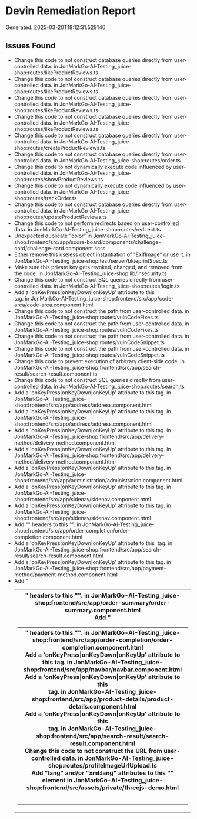 # Devin Remediation Report

Generated: 2025-03-20T18:12:31.529140

## Issues Found

- Change this code to not construct database queries directly from user-controlled data. in JonMarkGo-AI-Testing_juice-shop:routes/likeProductReviews.ts
- Change this code to not construct database queries directly from user-controlled data. in JonMarkGo-AI-Testing_juice-shop:routes/likeProductReviews.ts
- Change this code to not construct database queries directly from user-controlled data. in JonMarkGo-AI-Testing_juice-shop:routes/likeProductReviews.ts
- Change this code to not construct database queries directly from user-controlled data. in JonMarkGo-AI-Testing_juice-shop:routes/likeProductReviews.ts
- Change this code to not construct database queries directly from user-controlled data. in JonMarkGo-AI-Testing_juice-shop:routes/createProductReviews.ts
- Change this code to not construct database queries directly from user-controlled data. in JonMarkGo-AI-Testing_juice-shop:routes/order.ts
- Change this code to not dynamically execute code influenced by user-controlled data. in JonMarkGo-AI-Testing_juice-shop:routes/showProductReviews.ts
- Change this code to not dynamically execute code influenced by user-controlled data. in JonMarkGo-AI-Testing_juice-shop:routes/trackOrder.ts
- Change this code to not construct database queries directly from user-controlled data. in JonMarkGo-AI-Testing_juice-shop:routes/updateProductReviews.ts
- Change this code to not perform redirects based on user-controlled data. in JonMarkGo-AI-Testing_juice-shop:routes/redirect.ts
- Unexpected duplicate "color" in JonMarkGo-AI-Testing_juice-shop:frontend/src/app/score-board/components/challenge-card/challenge-card.component.scss
- Either remove this useless object instantiation of "ExifImage" or use it. in JonMarkGo-AI-Testing_juice-shop:test/server/blueprintSpec.ts
- Make sure this private key gets revoked, changed, and removed from the code. in JonMarkGo-AI-Testing_juice-shop:lib/insecurity.ts
- Change this code to not construct SQL queries directly from user-controlled data. in JonMarkGo-AI-Testing_juice-shop:routes/login.ts
- Add a 'onKeyPress|onKeyDown|onKeyUp' attribute to this <div> tag. in JonMarkGo-AI-Testing_juice-shop:frontend/src/app/code-area/code-area.component.html
- Change this code to not construct the path from user-controlled data. in JonMarkGo-AI-Testing_juice-shop:routes/vulnCodeFixes.ts
- Change this code to not construct the path from user-controlled data. in JonMarkGo-AI-Testing_juice-shop:routes/vulnCodeFixes.ts
- Change this code to not construct the path from user-controlled data. in JonMarkGo-AI-Testing_juice-shop:routes/vulnCodeSnippet.ts
- Change this code to not construct the path from user-controlled data. in JonMarkGo-AI-Testing_juice-shop:routes/vulnCodeSnippet.ts
- Change this code to prevent execution of arbitrary client-side code. in JonMarkGo-AI-Testing_juice-shop:frontend/src/app/search-result/search-result.component.ts
- Change this code to not construct SQL queries directly from user-controlled data. in JonMarkGo-AI-Testing_juice-shop:routes/search.ts
- Add a 'onKeyPress|onKeyDown|onKeyUp' attribute to this <mat-radio-button> tag. in JonMarkGo-AI-Testing_juice-shop:frontend/src/app/address/address.component.html
- Add a 'onKeyPress|onKeyDown|onKeyUp' attribute to this <mat-row> tag. in JonMarkGo-AI-Testing_juice-shop:frontend/src/app/address/address.component.html
- Add a 'onKeyPress|onKeyDown|onKeyUp' attribute to this <mat-radio-button> tag. in JonMarkGo-AI-Testing_juice-shop:frontend/src/app/delivery-method/delivery-method.component.html
- Add a 'onKeyPress|onKeyDown|onKeyUp' attribute to this <mat-row> tag. in JonMarkGo-AI-Testing_juice-shop:frontend/src/app/delivery-method/delivery-method.component.html
- Add a 'onKeyPress|onKeyDown|onKeyUp' attribute to this <mat-cell> tag. in JonMarkGo-AI-Testing_juice-shop:frontend/src/app/administration/administration.component.html
- Add a 'onKeyPress|onKeyDown|onKeyUp' attribute to this <mat-list-item> tag. in JonMarkGo-AI-Testing_juice-shop:frontend/src/app/sidenav/sidenav.component.html
- Add a 'onKeyPress|onKeyDown|onKeyUp' attribute to this <mat-list-item> tag. in JonMarkGo-AI-Testing_juice-shop:frontend/src/app/sidenav/sidenav.component.html
- Add "<th>" headers to this "<table>". in JonMarkGo-AI-Testing_juice-shop:frontend/src/app/order-completion/order-completion.component.html
- Add a 'onKeyPress|onKeyDown|onKeyUp' attribute to this <img> tag. in JonMarkGo-AI-Testing_juice-shop:frontend/src/app/search-result/search-result.component.html
- Add a 'onKeyPress|onKeyDown|onKeyUp' attribute to this <mat-radio-button> tag. in JonMarkGo-AI-Testing_juice-shop:frontend/src/app/payment-method/payment-method.component.html
- Add "<th>" headers to this "<table>". in JonMarkGo-AI-Testing_juice-shop:frontend/src/app/order-summary/order-summary.component.html
- Add "<th>" headers to this "<table>". in JonMarkGo-AI-Testing_juice-shop:frontend/src/app/order-completion/order-completion.component.html
- Add a 'onKeyPress|onKeyDown|onKeyUp' attribute to this <mat-radio-button> tag. in JonMarkGo-AI-Testing_juice-shop:frontend/src/app/navbar/navbar.component.html
- Add a 'onKeyPress|onKeyDown|onKeyUp' attribute to this <div> tag. in JonMarkGo-AI-Testing_juice-shop:frontend/src/app/product-details/product-details.component.html
- Add a 'onKeyPress|onKeyDown|onKeyUp' attribute to this <div> tag. in JonMarkGo-AI-Testing_juice-shop:frontend/src/app/search-result/search-result.component.html
- Change this code to not construct the URL from user-controlled data. in JonMarkGo-AI-Testing_juice-shop:routes/profileImageUrlUpload.ts
- Add "lang" and/or "xml:lang" attributes to this "<html>" element in JonMarkGo-AI-Testing_juice-shop:frontend/src/assets/private/threejs-demo.html
